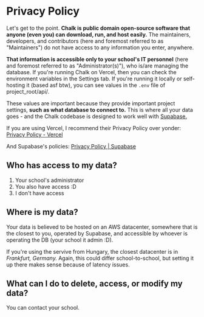 # Privacy Policy

Let's get to the point. **Chalk is public domain open-source software that anyone (even you) can download, run, and host easily.** The maintainers, developers, and contributors (here and foremost referred to as "Maintainers") do not have access to any information you enter, anywhere.

**That information is accessible only to your school's IT personnel** (here and foremost referred to as "Administrator(s)"), who is/are managing the database. If you're running Chalk on Vercel, then you can check the environment variables in the Settings tab. If you're running it locally or self-hosting it (based asf btw), you can see values in the ```.env``` file of project_root/api/.

These values are important because they provide important project settings, **such as what database to connect to.** This is where all your data goes - and the Chalk codebase is designed to work well with [Supabase.](https://supabase.com)

If you are using Vercel, I recommend their Privacy Policy over yonder: [Privacy Policy - Vercel](https://vercel.com/legal/privacy-policy)

And Supabase's policies: [Privacy Policy | Supabase](https://supabase.com/privacy)

## Who has access to my data?

1. Your school's administrator
2. You also have access :D
3. I don't have access

## Where is my data?

Your data is believed to be hosted on an AWS datacenter, somewhere that is the closest to you, operated by Supabase, and accessible by whoever is operating the DB (your school it admin :D).

If you're using the servive from Hungary, the closest datacenter is in *Frankfurt, Germany.* Again, this could differ school-to-school, but setting it up there makes sense because of latency issues.

## What can I do to delete, access, or modify my data?

You can contact your school.